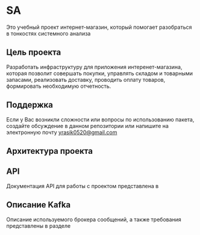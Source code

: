 # SA

Это учебный проект интернет-магазин, который помогает разобраться в тонкостях системного анализа

## Цель проекта
Разработать инфраструктуру для приложения интеренет-магазина, которая позволит совершать покупки, управлять складом и товарными запасами, реализовать доставку, проводить оплату товаров, формировать необходимую отчетность.

## Поддержка
Если у Вас возникли сложности или вопросы по использованию пакета, создайте обсуждение в данном репозитории или напишите на электронную почту yrasik0520@gmail.com

## Архитектура проекта


## API
Документация API для работы с проектом представлена в 

## Описание Kafka
Описание используемого брокера сообщений, а также требования представлены в разделе 
